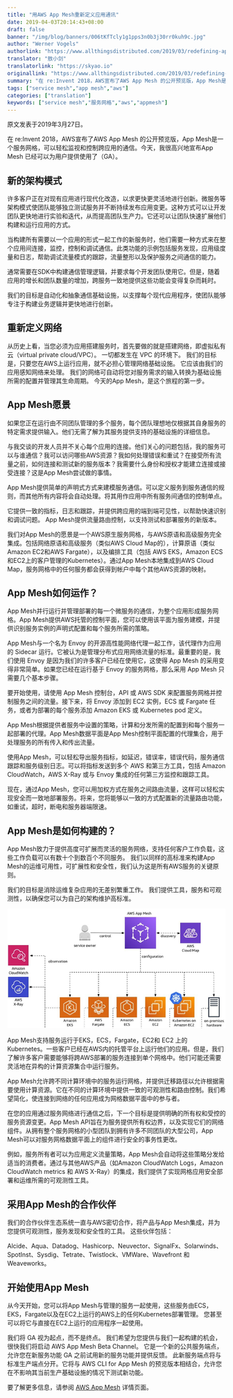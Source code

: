 ```yaml
---
title: "用AWS App Mesh重新定义应用通讯"
date: 2019-04-03T20:14:43+08:00
draft: false
banner: "/img/blog/banners/006tKfTcly1g1pps3n0b3j30rr0kuh9c.jpg"
author: "Werner Vogels"
authorlink: "https://www.allthingsdistributed.com/2019/03/redefining-application-communications-with-aws-app-mesh.html"
translator: "敖小剑"
translatorlink: "https://skyao.io"
originallink: "https://www.allthingsdistributed.com/2019/03/redefining-application-communications-with-aws-app-mesh.html"
summary: "在 re:Invent 2018，AWS宣布了AWS App Mesh 的公开预览版，App Mesh是一个服务网格，可以轻松监视和控制跨应用的通信。今天，我很高兴地宣布App Mesh 已经可以为用户提供使用了（GA）。"
tags: ["service mesh","app mesh","aws"]
categories: ["translation"]
keywords: ["service mesh","服务网格","aws","appmesh"]
---
```


原文发表于2019年3月27日。

在 re:Invent 2018，AWS宣布了AWS App Mesh 的公开预览版，App Mesh是一个服务网格，可以轻松监视和控制跨应用的通信。今天，我很高兴地宣布App Mesh 已经可以为用户提供使用了（GA）。

## 新的架构模式

许多客户正在对现有应用进行现代化改造，以求更快更灵活地进行创新。微服务等架构模式使团队能够独立测试服务并不断持续发布应用变更。这种方式可以让开发团队更快地进行实验和迭代，从而提高团队生产力。它还可以让团队快速扩展他们构建和运行应用的方式。

当构建所有需要以一个应用的形式一起工作的新服务时，他们需要一种方式来在整个应用间连接，监控，控制和调试通信。此类功能的示例包括服务发现，应用级度量和日志，帮助调试流量模式的跟踪，流量整形以及保护服务之间通信的能力。

通常需要在SDK中构建通信管理逻辑，并要求每个开发团队使用它。但是，随着应用的增长和团队数量的增加，跨服务一致地提供这些功能会变得复杂而耗时。

我们的目标是自动化和抽象通信基础设施，以支撑每个现代应用程序，使团队能够专注于构建业务逻辑并更快地进行创新。

## 重新定义网络

从历史上看，当您必须为应用搭建服务时，首先要做的就是搭建网络，即虚拟私有云（virtual private cloud/VPC）。 一切都发生在 VPC 的环境下。 我们的目标是，只要您在AWS上运行应用，就不必担心管理网络基础设施。 它应该由我们的应用感知网络来处理。 我们的网络可自动将您对服务需求的输入转换为基础设施所需的配置并管理其生命周期。 今天的App Mesh，是这个旅程的第一步。

## App Mesh愿景

如果您正在运行由不同团队管理的多个服务，每个团队理想地仅根据其自身服务的特定需求提供输入。他们无需了解为其服务提供支持的基础设施的详细信息。

与我交谈的开发人员并不关心每个应用的连接。他们关心的问题包括，我的服务可以与谁通信？我可以访问哪些AWS资源？我如何处理错误和重试？在接受所有流量之前，如何连接和测试新的服务版本？我需要什么身份和授权才能建立连接或接受连接？这是App Mesh尝试做的事情。

App Mesh提供简单的声明式方式来建模服务通信。可以定义服务到服务通信的规则，而其他所有内容将会自动处理。将其用作应用中所有服务间通信的控制单点。

它提供一致的指标，日志和跟踪，并提供跨应用的端到端可见性，以帮助快速识别和调试问题。 App Mesh提供流量路由控制，以支持测试和部署服务的新版本。

我们对App Mesh的愿景是一个AWS原生服务网格，与AWS原语和高级服务完全集成。包括网络原语和高级服务（类似AWS Cloud Map的），计算原语（类似Amazon EC2和AWS Fargate），以及编排工具（包括 AWS EKS，Amazon ECS和EC2上的客户管理的Kubernetes）。通过App Mesh本地集成到AWS Cloud Map，服务网格中的任何服务都会获得到帐户中每个其他AWS资源的映射。

## App Mesh如何运作？

App Mesh并行运行并管理部署的每一个微服务的通信，为整个应用形成服务网格。App Mesh提供AWS托管的控制平面，您可以使用该平面为服务建模，并提供识别服务实例的声明式配置和每个服务所需的策略。

App Mesh与一个名为 Envoy 的开源高性能网络代理一起工作，该代理作为应用的 Sidecar 运行。它被认为是管理分布式应用网络流量的标准。最重要的是，我们使用 Envoy 是因为我们的许多客户已经在使用它，这使得 App Mesh 的采用变得非常简单。如果您已经在运行基于 Envoy 的服务网格，那么采用 App Mesh 只需要几个基本步骤。

要开始使用，请使用 App Mesh 控制台，API 或 AWS SDK 来配置服务网格并控制服务之间的流量。接下来，将 Envoy 添加到 EC2 实例，ECS 或 Fargate 任务，或者为部署的每个服务添加 Amazon EKS 或 Kubernetes pod 定义。

App Mesh根据提供者服务中设置的策略，计算和分发所需的配置到和每个服务一起部署的代理。App Mesh数据平面是App Mesh控制平面配置的代理集合，用于处理服务的所有传入和传出流量。

使用App Mesh，可以轻松导出服务指标，如延迟，错误率，错误代码，服务通信跟踪和服务级别日志。可以将指标发送到多个 AWS 和第三方工具，包括 Amazon CloudWatch，AWS X-Ray 或与 Envoy 集成的任何第三方监控和跟踪工具。

现在，通过App Mesh，您可以用加权方式在服务之间路由流量，这样可以轻松实现安全而一致地部署服务。将来，您将能够以一致的方式配置新的流量路由功能，如重试，超时，断电和服务器端限速。

## App Mesh是如何构建的？

App Mesh致力于提供高度可扩展而灵活的服务网络，支持任何客户工作负载，这些工作负载可以有数十个到数百个不同服务。 我们以同样的高标准来构建App Mesh的运维可用性，可扩展性和安全性，我们认为这是所有AWS服务的关键原则。

我们的目标是消除运维复杂应用的无差别繁重工作。 我们提供工具，服务和可观测性，以确保您可以为自己的架构维护高标准。

![APP mesh](006tKfTcly1g1ppp5q23aj30oz0dnwgb.jpg)

App Mesh支持服务运行于EKS，ECS，Fargate，EC2和 EC2 上的 Kubernetes。一些客户已经在AWS内的托管平台上运行他们的应用。但是，我们了解许多客户需要能够将跨AWS部署的服务连接到单个网格中。他们可能还需要灵活地在异构的计算资源集合中运行服务。

App Mesh允许跨不同计算环境中的服务运行网格，并提供迁移路径以允许根据需要使用计算资源。它在不同的计算环境中提供一致的可观测性和路由控制。我们希望简化，使连接到网络的任何应用成为网格数据平面中的参与者。

在您的应用通过服务网络进行通信之后，下一个目标是提供明确的所有权和受控的服务资源变更。App Mesh API旨在为服务提供所有权边界，以及实现它们的网络组件。从拥有整个服务网格的小型团队到拥有许多不同团队的大型公司，App Mesh可以对服务网格数据平面上的组件进行安全的事务性更改。

例如，服务所有者可以为应用定义流量策略，App Mesh会自动将这些策略分发给适当的消费者。通过与其他AWS产品（如Amazon CloudWatch Logs，Amazon CloudWatch metrics 和 AWS X-Ray）的集成，我们提供了实现网格应用安全部署和运维所需的可观测性工具。

## 采用App Mesh的合作伙伴

我们的合作伙伴生态系统一直与AWS密切合作，将产品与App Mesh集成，并为您提供可观测性，服务发现和安全性的工具。 这些伙伴包括：

Alcide、Aqua、Datadog、Hashicorp、Neuvector、SignalFx、Solarwinds、SpotInst、Sysdig、Tetrate、Twistlock、VMWare、Wavefront 和 Weaveworks。

## 开始使用App Mesh

从今天开始，您可以将App Mesh与管理的服务一起使用，这些服务由ECS，EKS，Fargate以及在EC2上运行的AWS上的任何Kubernetes部署管理。 您甚至可以将它与直接在EC2上运行的应用程序一起使用。

我们将 GA 视为起点，而不是终点。 我们希望为您提供与我们一起构建的机会，很快我们将启动 AWS App Mesh Beta Channel。 它是一个新的公共服务端点，允许您在新服务功能 GA 之前试用新的服务功能并提供反馈。 此新服务端点将与标准生产端点分开。它将与 AWS CLI for App Mesh 的预览版本相结合，允许您在不影响其当前生产基础设施的情况下测试新功能。

要了解更多信息，请参阅 [AWS App Mesh](https://www.allthingsdistributed.com/2019/03/redefining-application-communications-with-aws-app-mesh.html) 详情页面。
